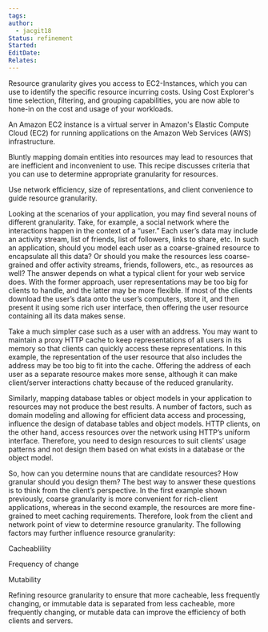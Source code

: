 ```yaml
---
tags: 
author:
  - jacgit18
Status: refinement
Started: 
EditDate: 
Relates:
---
```

Resource granularity gives you access to EC2-Instances, which you can use to identify the specific resource incurring costs. Using Cost Explorer's time selection, filtering, and grouping capabilities, you are now able to hone-in on the cost and usage of your workloads. 

An Amazon EC2 instance is a virtual server in Amazon's Elastic Compute Cloud (EC2) for running applications on the Amazon Web Services (AWS) infrastructure. 

Bluntly mapping domain entities into resources may lead to resources that are inefficient and inconvenient to use. This recipe discusses criteria that you can use to determine appropriate granularity for resources. 

Use network efficiency, size of representations, and client convenience to guide resource granularity. 

Looking at the scenarios of your application, you may find several nouns of different granularity. Take, for example, a social network where the interactions happen in the context of a “user.” Each user’s data may include an activity stream, list of friends, list of followers, links to share, etc. In such an application, should you model each user as a coarse-grained resource to encapsulate all this data? Or should you make the resources less coarse-grained and offer activity streams, friends, followers, etc., as resources as well? The answer depends on what a typical client for your web service does. With the former approach, user representations may be too big for clients to handle, and the latter may be more flexible. If most of the clients download the user’s data onto the user’s computers, store it, and then present it using some rich user interface, then offering the user resource containing all its data makes sense. 

Take a much simpler case such as a user with an address. You may want to maintain a proxy HTTP cache to keep representations of all users in its memory so that clients can quickly access these representations. In this example, the representation of the user resource that also includes the address may be too big to fit into the cache. Offering the address of each user as a separate resource makes more sense, although it can make client/server interactions chatty because of the reduced granularity. 

Similarly, mapping database tables or object models in your application to resources may not produce the best results. A number of factors, such as domain modeling and allowing for efficient data access and processing, influence the design of database tables and object models. HTTP clients, on the other hand, access resources over the network using HTTP’s uniform interface. Therefore, you need to design resources to suit clients’ usage patterns and not design them based on what exists in a database or the object model. 

So, how can you determine nouns that are candidate resources? How granular should you design them? The best way to answer these questions is to think from the client’s perspective. In the first example shown previously, coarse granularity is more convenient for rich-client applications, whereas in the second example, the resources are more fine-grained to meet caching requirements. Therefore, look from the client and network point of view to determine resource granularity. The following factors may further influence resource granularity: 

Cacheablility 

Frequency of change 

Mutability 

Refining resource granularity to ensure that more cacheable, less frequently changing, or immutable data is separated from less cacheable, more frequently changing, or mutable data can improve the efficiency of both clients and servers.